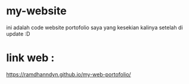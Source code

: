 # my-website
  ini adalah code website portofolio saya
  yang kesekian kalinya setelah di update :D
  
# link web :
  https://ramdhanndyn.github.io/my-web-portofolio/
